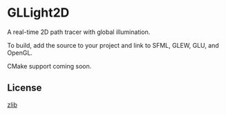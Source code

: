 GLLight2D
============

A real-time 2D path tracer with global illumination.

To build, add the source to your project and link to SFML, GLEW, GLU, and OpenGL.

CMake support coming soon.

## License
[zlib](http://www.gzip.org/zlib/zlib_license.html)
